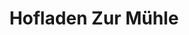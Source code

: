 ---
title: "Hofladen Zur Mühle"
url: /hirschberg-an-der-bergstrasse/hofladen-zur-muehle/
shop: Hofladen
---